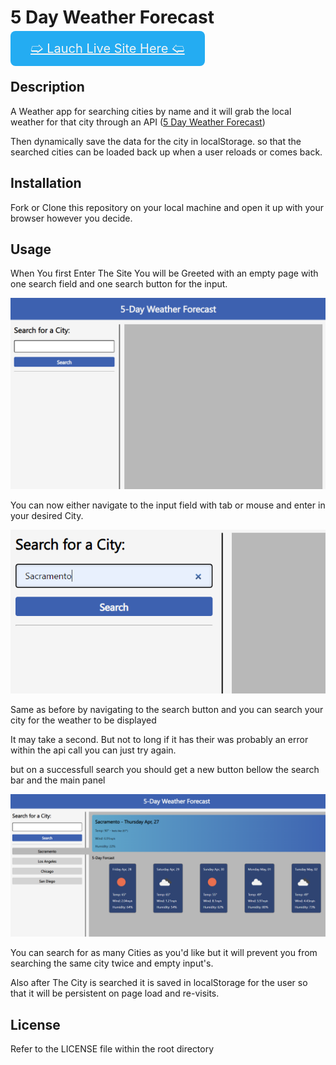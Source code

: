 # 5 Day Weather Forecast

<style>
  #site-launch {
    background: #24acf2;
    color: whitesmoke;
    font-size: 20px;
    border-radius: .5rem;
    padding: 1rem 2rem;
  }
</style>

<a  id='site-launch'  href='https://nateayye.github.io/5-day-forecast/'>&#129193; Lauch Live Site Here &#129192;</a>

## Description

A Weather app for searching cities by name and it will grab the local weather for that city through an API ([5 Day Weather Forecast](https://openweathermap.org/forecast5))

Then dynamically save the data for the city in localStorage. so that the searched cities can be loaded back up when a user reloads or comes back.

## Installation

Fork or Clone this repository on your local machine and open it up with your browser however you decide.

## Usage

When You first Enter The Site You will be Greeted with an empty page with one search field and one search button for the input.

![New Home Page](assets/images/home-new.png)

You can now either navigate to the input field with tab or mouse and enter in your desired City.

![City Input](assets/images/city-input.png)

Same as before by navigating to the search button and you can search your city for the weather to be displayed

It may take a second. But not to long if it has their was probably an error within the api call you can just try again.

but on a successfull search you should get a new button bellow the search bar and the main panel

![Successfull API](assets/images/success.png)

You can search for as many Cities as you'd like but it will prevent you from searching the same city twice and empty input's.

Also after The City is searched it is saved in localStorage for the user so that it will be persistent on page load and re-visits.

## License

Refer to the LICENSE file within the root directory
